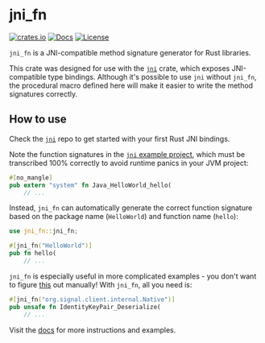 # jni_fn

[![crates.io](https://img.shields.io/crates/v/jni_fn.svg)](https://crates.io/crates/jni_fn)
[![Docs](https://docs.rs/jni_fn/badge.svg)](https://docs.rs/jni-fn/)
[![License](https://img.shields.io/badge/license-MIT-blue.svg)]()

`jni_fn` is a JNI-compatible method signature generator for Rust libraries.

This crate was designed for use with the [`jni`](https://crates.io/crates/jni) crate, which exposes JNI-compatible type bindings.
Although it's possible to use `jni` without `jni_fn`, the procedural macro defined here will make it easier to write the method signatures correctly.

## How to use

Check the [`jni`](https://github.com/jni-rs/jni-rs) repo to get started with your first Rust JNI bindings.

Note the function signatures in the [`jni` example project](https://github.com/jni-rs/jni-rs/blob/master/example/mylib/src/lib.rs), which must be transcribed 100% correctly to avoid runtime panics in your JVM project:

```rust
#[no_mangle]
pub extern "system" fn Java_HelloWorld_hello(
    // ...
```

Instead, `jni_fn` can automatically generate the correct function signature based on the package name (`HelloWorld`) and function name (`hello`):

```rust
use jni_fn::jni_fn;

#[jni_fn("HelloWorld")]
pub fn hello(
    // ...
```

`jni_fn` is especially useful in more complicated examples - you don't want to figure [this](https://github.com/signalapp/libsignal-client/blob/2651de993ac29e40bfe2980d4d9c43198e1e6cd8/rust/bridge/jni/src/lib.rs#L19-L20) out manually! With `jni_fn`, all you need is:

```rust
#[jni_fn("org.signal.client.internal.Native")]
pub unsafe fn IdentityKeyPair_Deserialize(
    // ...
```

Visit the [docs](https://docs.rs/jni-fn/) for more instructions and examples.
